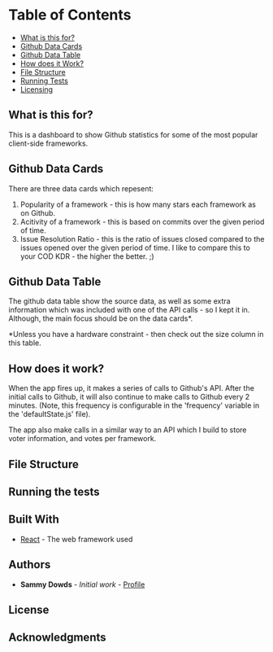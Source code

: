 

Table of Contents
======================

* [What is this for?](#what-is-this-for)
* [Github Data Cards](#github-data-cards)
* [Github Data Table](#github-data-table)
* [How does it Work?](#how-does-it-work)
* [File Structure](#file-structure)
* [Running Tests](#running-tests)
* [Licensing](#license)

## What is this for? 
This is a dashboard to show Github statistics for some of the most popular client-side frameworks. 

## Github Data Cards
There are three data cards which repesent: 
1) Popularity of a framework - this is how many stars each framework as on Github. 
2) Acitivity of a framework - this is based on commits over the given period of time. 
3) Issue Resolution Ratio - this is the ratio of issues closed compared to the issues opened over the given period of time. I like to compare this to your COD KDR - the higher the better. ;)

## Github Data Table
The github data table show the source data, as well as some extra information which was included with one of the API calls - so I kept it in. Although, the main focus should be on the data cards*. 

*Unless you have a hardware constraint - then check out the size column in this table. 

## How does it work?
When the app fires up, it makes a series of calls to Github's API. After the initial calls to Github, it will also continue to make calls to Github every 2 minutes. (Note, this frequency is configurable in the 'frequency' variable in the 'defaultState.js' file). 

The app also make calls in a similar way to an API which I build to store voter information, and votes per framework. 

## File Structure 

## Running the tests

## Built With

* [React](https://reactjs.org/docs/getting-started.html) - The web framework used

## Authors

* **Sammy Dowds** - *Initial work* - [Profile](https://github.com/sammydowds)

## License

## Acknowledgments
